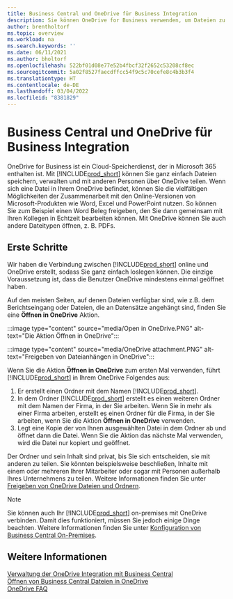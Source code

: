```yaml
---
title: Business Central und OneDrive für Business Integration
description: Sie können OneDrive for Business verwenden, um Dateien zu speichern, zu verwalten und freizugeben, z.B. Berichte oder Dateianhänge.
author: brentholtorf
ms.topic: overview
ms.workload: na
ms.search.keywords: ''
ms.date: 06/11/2021
ms.author: bholtorf
ms.openlocfilehash: 522bf01d08e77e52b4fbcf32f2652c53208cf8ec
ms.sourcegitcommit: 5a02f8527faecdffcc54f9c5c70cefe8c4b3b3f4
ms.translationtype: HT
ms.contentlocale: de-DE
ms.lasthandoff: 03/04/2022
ms.locfileid: "8381829"
---
```

# <a name="business-central-and-onedrive-for-business-integration"></a>Business Central und OneDrive für Business Integration
OneDrive for Business ist ein Cloud-Speicherdienst, der in Microsoft 365 enthalten ist. Mit [!INCLUDE[prod_short](includes/prod_short.md)] können Sie ganz einfach Dateien speichern, verwalten und mit anderen Personen über OneDrive teilen. Wenn sich eine Datei in Ihrem OneDrive befindet, können Sie die vielfältigen Möglichkeiten der Zusammenarbeit mit den Online-Versionen von Microsoft-Produkten wie Word, Excel und PowerPoint nutzen. So können Sie zum Beispiel einen Word Beleg freigeben, den Sie dann gemeinsam mit Ihren Kollegen in Echtzeit bearbeiten können. Mit OneDrive können Sie auch andere Dateitypen öffnen, z. B. PDFs. 

## <a name="getting-started"></a>Erste Schritte
Wir haben die Verbindung zwischen [!INCLUDE[prod_short](includes/prod_short.md)] online und OneDrive erstellt, sodass Sie ganz einfach loslegen können. Die einzige Voraussetzung ist, dass die Benutzer OneDrive mindestens einmal geöffnet haben. 

Auf den meisten Seiten, auf denen Dateien verfügbar sind, wie z.B. dem Berichtseingang oder Dateien, die an Datensätze angehängt sind, finden Sie eine **Öffnen in OneDrive** Aktion.

:::image type="content" source="media/Open in OneDrive.PNG" alt-text="Die Aktion Öffnen in OneDrive":::

 
:::image type="content" source="media/OneDrive attachment.PNG" alt-text="Freigeben von Dateianhängen in OneDrive":::

Wenn Sie die Aktion **Öffnen in OneDrive** zum ersten Mal verwenden, führt [!INCLUDE[prod_short](includes/prod_short.md)] in Ihrem OneDrive Folgendes aus:

1. Er erstellt einen Ordner mit dem Namen [!INCLUDE[prod_short](includes/prod_short.md)]. 
2. In dem Ordner [!INCLUDE[prod_short](includes/prod_short.md)] erstellt es einen weiteren Ordner mit dem Namen der Firma, in der Sie arbeiten. Wenn Sie in mehr als einer Firma arbeiten, erstellt es einen Ordner für die Firma, in der Sie arbeiten, wenn Sie die Aktion **Öffnen in OneDrive** verwenden. 
3. Legt eine Kopie der von Ihnen ausgewählten Datei in dem Ordner ab und öffnet dann die Datei. Wenn Sie die Aktion das nächste Mal verwenden, wird die Datei nur kopiert und geöffnet. 

Der Ordner und sein Inhalt sind privat, bis Sie sich entscheiden, sie mit anderen zu teilen. Sie könnten beispielsweise beschließen, Inhalte mit einem oder mehreren Ihrer Mitarbeiter oder sogar mit Personen außerhalb Ihres Unternehmens zu teilen. Weitere Informationen finden Sie unter [Freigeben von OneDrive Dateien und Ordnern](https://support.microsoft.com/en-us/office/share-onedrive-files-and-folders-9fcc2f7d-de0c-4cec-93b0-a82024800c07).

> [!NOTE]
> Sie können auch Ihr [!INCLUDE[prod_short](includes/prod_short.md)] on-premises mit OneDrive verbinden. Damit dies funktioniert, müssen Sie jedoch einige Dinge beachten. Weitere Informationen finden Sie unter [Konfiguration von Business Central On-Premises](admin-onedrive-integration.md#configuring-business-central-on-premises).

## <a name="see-also"></a>Weitere Informationen
[Verwaltung der OneDrive Integration mit Business Central](admin-onedrive-integration.md)  
[Öffnen von Business Central Dateien in OneDrive](across-share-onedrive.md)  
[OneDrive FAQ](admin-onedrive-faq.md)